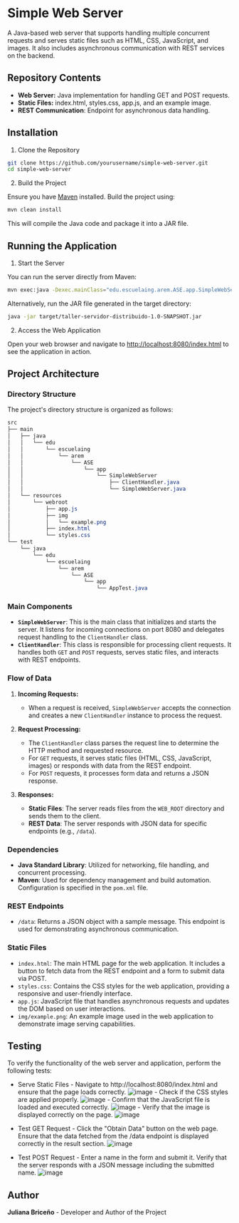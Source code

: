 # Simple Web Server

A Java-based web server that supports handling multiple concurrent requests and serves static files such as HTML, CSS, JavaScript, and images. It also includes asynchronous communication with REST services on the backend.

## Repository Contents
  - **Web Server:** Java implementation for handling GET and POST requests.
  - **Static Files:** index.html, styles.css, app.js, and an example image.
  - **REST Communication**: Endpoint for asynchronous data handling.

## Installation

  1. Clone the Repository
  ~~~ bash
  git clone https://github.com/yourusername/simple-web-server.git
  cd simple-web-server
  ~~~

  2. Build the Project

  Ensure you have [Maven](https://maven.apache.org/) installed. Build the project using:
    
  ~~~ bash
  mvn clean install
  ~~~
  
  This will compile the Java code and package it into a JAR file.
  

## Running the Application

  1. Start the Server

  You can run the server directly from Maven:

  ~~~ bash
  mvn exec:java -Dexec.mainClass="edu.escuelaing.arem.ASE.app.SimpleWebServer.SimpleWebServer"
  ~~~

  Alternatively, run the JAR file generated in the target directory:

  ~~~ bash
  java -jar target/taller-servidor-distribuido-1.0-SNAPSHOT.jar
  ~~~

  2. Access the Web Application

  Open your web browser and navigate to <http://localhost:8080/index.html> to see the application in action.

## Project Architecture

  ### Directory Structure

  The project's directory structure is organized as follows:

  ~~~ css
  src
  ├── main
  │   ├── java
  │   │   └── edu
  │   │       └── escuelaing
  │   │           └── arem
  │   │               └── ASE
  │   │                   └── app
  │   │                       └── SimpleWebServer
  │   │                           ├── ClientHandler.java
  │   │                           └── SimpleWebServer.java
  │   └── resources
  │       └── webroot
  │           ├── app.js
  │           ├── img
  │           │   └── example.png
  │           ├── index.html
  │           └── styles.css
  └── test
      └── java
          └── edu
              └── escuelaing
                  └── arem
                      └── ASE
                          └── app
                              └── AppTest.java
  ~~~

  ### Main Components

  - **`SimpleWebServer`**: This is the main class that initializes and starts the server. It listens for incoming connections on port 8080 and delegates request handling to the `ClientHandler` class.
  - **`ClientHandler`**: This class is responsible for processing client requests. It handles both `GET` and `POST` requests, serves static files, and interacts with REST endpoints.

  ### Flow of Data

  1. **Incoming Requests:**
        - When a request is received, `SimpleWebServer` accepts the connection and creates a new `ClientHandler` instance to process the request.

  2. **Request Processing:**
        - The `ClientHandler` class parses the request line to determine the HTTP method and requested resource.
        - For `GET` requests, it serves static files (HTML, CSS, JavaScript, images) or responds with data from the REST endpoint.
        - For `POST` requests, it processes form data and returns a JSON response.

  3. **Responses:**
        - **Static Files**: The server reads files from the `WEB_ROOT` directory and sends them to the client.
        - **REST Data**: The server responds with JSON data for specific endpoints (e.g., `/data`).

### Dependencies

  - **Java Standard Library**: Utilized for networking, file handling, and concurrent processing.
  - **Maven**: Used for dependency management and build automation. Configuration is specified in the `pom.xml` file.

### REST Endpoints

  - `/data`: Returns a JSON object with a sample message. This endpoint is used for demonstrating asynchronous communication.

### Static Files

  - `index.html`: The main HTML page for the web application. It includes a button to fetch data from the REST endpoint and a form to submit data via POST.
  - `styles.css`: Contains the CSS styles for the web application, providing a responsive and user-friendly interface.
  - `app.js`: JavaScript file that handles asynchronous requests and updates the DOM based on user interactions.
  - `img/example.png`: An example image used in the web application to demonstrate image serving capabilities.

## Testing

To verify the functionality of the web server and application, perform the following tests:

  - Serve Static Files
        - Navigate to http://localhost:8080/index.html and ensure that the page loads correctly.  ![image](https://github.com/user-attachments/assets/04abd08f-6791-4b68-8fe0-7142cc582d41)
        - Check if the CSS styles are applied properly.  ![image](https://github.com/user-attachments/assets/d237cc18-b2a6-4bf8-b836-d8f82eaef618)
        - Confirm that the JavaScript file is loaded and executed correctly.  ![image](https://github.com/user-attachments/assets/817eaefb-25cd-411e-870c-8dab7643cae4)
        - Verify that the image is displayed correctly on the page.  ![image](https://github.com/user-attachments/assets/7c3364c5-f037-4afc-9ab1-182035ec27f3)


  - Test GET Request
        - Click the "Obtain Data" button on the web page. Ensure that the data fetched from the /data endpoint is displayed correctly in the result section.
    ![image](https://github.com/user-attachments/assets/2fb84e9c-bf6d-4a0c-bf99-d434eb9178d9)
    
  - Test POST Request
        - Enter a name in the form and submit it. Verify that the server responds with a JSON message including the submitted name.
    ![image](https://github.com/user-attachments/assets/22bd8571-b68f-4e6c-80ac-efa0602d85cb)

## Author
  **Juliana Briceño** - Developer and Author of the Project

  
